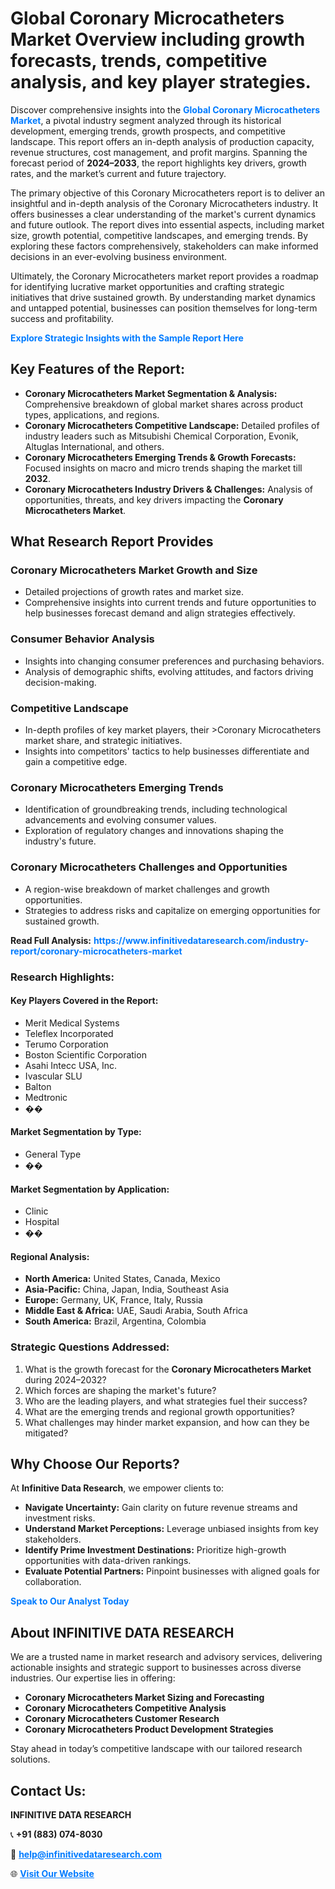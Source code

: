 <h1>Global Coronary Microcatheters Market Overview including growth forecasts, trends, competitive analysis, and key player strategies.</h1>
<p>
Discover comprehensive insights into the 
<a href="https://www.infinitivedataresearch.com/industry-report/coronary-microcatheters-market" rel="dofollow" style="color: #007BFF; text-decoration: none;"><strong>Global Coronary Microcatheters Market</strong></a>, a pivotal industry segment analyzed through its historical development, emerging trends, growth prospects, and competitive landscape. This report offers an in-depth analysis of production capacity, revenue structures, cost management, and profit margins. Spanning the forecast period of <strong>2024–2033</strong>, the report highlights key drivers, growth rates, and the market’s current and future trajectory.
</p>
<p>
The primary objective of this Coronary Microcatheters report is to deliver an insightful and in-depth analysis of the Coronary Microcatheters industry. It offers businesses a clear understanding of the market's current dynamics and future outlook. The report dives into essential aspects, including market size, growth potential, competitive landscapes, and emerging trends. By exploring these factors comprehensively, stakeholders can make informed decisions in an ever-evolving business environment.
</p>
<p>
Ultimately, the Coronary Microcatheters market report provides a roadmap for identifying lucrative market opportunities and crafting strategic initiatives that drive sustained growth. By understanding market dynamics and untapped potential, businesses can position themselves for long-term success and profitability.
</p>
<p>
<a href="https://www.infinitivedataresearch.com/request-sample/reportId=108182" style="color: #007BFF; text-decoration: none;"><strong>Explore Strategic Insights with the Sample Report Here</strong></a>
</p>

<h2>Key Features of the Report:</h2>
<ul>
<li><strong>Coronary Microcatheters Market Segmentation & Analysis:</strong> Comprehensive breakdown of global market shares across product types, applications, and regions.</li>
<li><strong>Coronary Microcatheters Competitive Landscape:</strong> Detailed profiles of industry leaders such as Mitsubishi Chemical Corporation, Evonik, Altuglas International, and others.</li>
<li><strong>Coronary Microcatheters Emerging Trends & Growth Forecasts:</strong> Focused insights on macro and micro trends shaping the market till <strong>2032</strong>.</li>
<li><strong>Coronary Microcatheters Industry Drivers & Challenges:</strong> Analysis of opportunities, threats, and key drivers impacting the <strong>Coronary Microcatheters Market</strong>.</li>
</ul>

<h2>What Research Report Provides</h2>
<h3>Coronary Microcatheters Market Growth and Size</h3>
<ul>
<li>Detailed projections of growth rates and market size.</li>
<li>Comprehensive insights into current trends and future opportunities to help businesses forecast demand and align strategies effectively.</li>
</ul>

<h3>Consumer Behavior Analysis</h3>
<ul>
<li>Insights into changing consumer preferences and purchasing behaviors.</li>
<li>Analysis of demographic shifts, evolving attitudes, and factors driving decision-making.</li>
</ul>

<h3>Competitive Landscape</h3>
<ul>
<li>In-depth profiles of key market players, their >Coronary Microcatheters market share, and strategic initiatives.</li>
<li>Insights into competitors' tactics to help businesses differentiate and gain a competitive edge.</li>
</ul>

<h3>Coronary Microcatheters Emerging Trends</h3>
<ul>
<li>Identification of groundbreaking trends, including technological advancements and evolving consumer values.</li>
<li>Exploration of regulatory changes and innovations shaping the industry's future.</li>
</ul>

<h3>Coronary Microcatheters Challenges and Opportunities</h3>
<ul>
<li>A region-wise breakdown of market challenges and growth opportunities.</li>
<li>Strategies to address risks and capitalize on emerging opportunities for sustained growth.</li>
</ul>
<p><strong>Read Full Analysis:</strong> <a href="https://www.infinitivedataresearch.com/industry-report/coronary-microcatheters-market" rel="dofollow" style="color: #007BFF; text-decoration: none;"><strong>https://www.infinitivedataresearch.com/industry-report/coronary-microcatheters-market</strong></a></p>
<h3>Research Highlights:</h3>
<h4>Key Players Covered in the Report:</h4>
<ul><li>Merit Medical Systems</li><li>Teleflex Incorporated</li><li>Terumo Corporation</li><li>Boston Scientific Corporation</li><li>Asahi Intecc USA, Inc.</li><li>Ivascular SLU</li><li>Balton</li><li>Medtronic</li><li>��</li></ul>
<h4>Market Segmentation by Type:</h4>
<ul><li>General Type</li><li>��</li></ul>
<h4>Market Segmentation by Application:</h4>
<ul><li>Clinic</li><li>Hospital</li><li>��</li></ul>

<h4>Regional Analysis:</h4>
<ul>
<li><strong>North America:</strong> United States, Canada, Mexico</li>
<li><strong>Asia-Pacific:</strong> China, Japan, India, Southeast Asia</li>
<li><strong>Europe:</strong> Germany, UK, France, Italy, Russia</li>
<li><strong>Middle East & Africa:</strong> UAE, Saudi Arabia, South Africa</li>
<li><strong>South America:</strong> Brazil, Argentina, Colombia</li>
</ul>

<h3>Strategic Questions Addressed:</h3>
<ol>
<li>What is the growth forecast for the <strong>Coronary Microcatheters Market</strong> during 2024–2032?</li>
<li>Which forces are shaping the market's future?</li>
<li>Who are the leading players, and what strategies fuel their success?</li>
<li>What are the emerging trends and regional growth opportunities?</li>
<li>What challenges may hinder market expansion, and how can they be mitigated?</li>
</ol>

<h2>Why Choose Our Reports?</h2>
<p>At <strong>Infinitive Data Research</strong>, we empower clients to:</p>
<ul>
<li><strong>Navigate Uncertainty:</strong> Gain clarity on future revenue streams and investment risks.</li>
<li><strong>Understand Market Perceptions:</strong> Leverage unbiased insights from key stakeholders.</li>
<li><strong>Identify Prime Investment Destinations:</strong> Prioritize high-growth opportunities with data-driven rankings.</li>
<li><strong>Evaluate Potential Partners:</strong> Pinpoint businesses with aligned goals for collaboration.</li>
</ul>
<p><a href="https://www.infinitivedataresearch.com/industry-report/coronary-microcatheters-market" rel="dofollow" style="color: #007BFF; text-decoration: none;"><strong>Speak to Our Analyst Today</strong></a></p>

<h2>About INFINITIVE DATA RESEARCH</h2>
<p>We are a trusted name in market research and advisory services, delivering actionable insights and strategic support to businesses across diverse industries. Our expertise lies in offering:</p>
<ul>
<li><strong>Coronary Microcatheters Market Sizing and Forecasting</strong></li>
<li><strong>Coronary Microcatheters Competitive Analysis</strong></li>
<li><strong>Coronary Microcatheters Customer Research</strong></li>
<li><strong>Coronary Microcatheters Product Development Strategies</strong></li>
</ul>
<p>Stay ahead in today’s competitive landscape with our tailored research solutions.</p>

<h2>Contact Us:</h2>
<p><strong>INFINITIVE DATA RESEARCH</strong></p>
<p>📞 <strong>+91 (883) 074-8030</strong></p>
<p>📧 <strong><a href="mailto:help@infinitivedataresearch.com" style="color: #007BFF;">help@infinitivedataresearch.com</a></strong></p>
<p>🌐 <strong><a href="https://www.infinitivedataresearch.com" rel="dofollow" style="color: #007BFF;">Visit Our Website</a></strong></p>